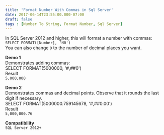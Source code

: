 ```yaml
---
title: 'Format Number With Commas in Sql Server'
date: 2017-06-14T23:55:00.000-07:00
draft: false
tags : [Number To String, Format Number, Sql Server]
---
```


In SQL Server 2012 and higher, this will format a number with commas:  
`SELECT FORMAT([Number], 'N0')`  
You can also change `0` to the number of decimal places you want.  
  
  
  
**Demo 1**  
Demonstrates adding commas:  
SELECT FORMAT(5000000, '#,##0')  
Result  
`5,000,000`  
  
**Demo 2**  
Demonstrates commas and decimal points. Observe that it rounds the last digit if necessary.  
SELECT FORMAT(5000000.759145678, '#,##0.00')  
Result  
`5,000,000.76`  
  
**Compatibility**  
`SQL Server 2012+`